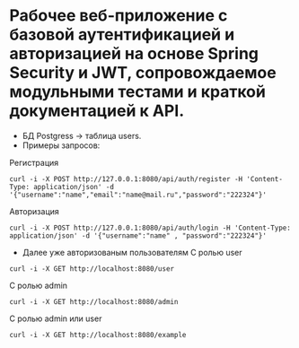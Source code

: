 #  Рабочее веб-приложение с базовой аутентификацией и авторизацией на основе Spring Security и JWT, сопровождаемое модульными тестами и краткой документацией к API.

* БД Postgress -> таблица users.
* Примеры запросов:
 
Регистрация 
```shell
curl -i -X POST http://127.0.0.1:8080/api/auth/register -H 'Content-Type: application/json' -d '{"username":"name","email":"name@mail.ru","password":"222324"}'
```
Авторизация
```shell
curl -i -X POST http://127.0.0.1:8080/api/auth/login -H 'Content-Type: application/json' -d '{"username":"name" , "password":"222324"}'
```
* Далее уже авторизованым пользователям
С ролью user
```shell
curl -i -X GET http://localhost:8080/user
```
С ролью admin
 ```shell
curl -i -X GET http://localhost:8080/admin
``` 
С ролью admin или user
```shell
curl -i -X GET http://localhost:8080/example
```
